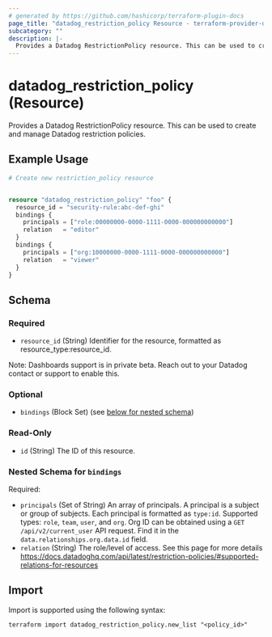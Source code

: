 ```yaml
---
# generated by https://github.com/hashicorp/terraform-plugin-docs
page_title: "datadog_restriction_policy Resource - terraform-provider-datadog"
subcategory: ""
description: |-
  Provides a Datadog RestrictionPolicy resource. This can be used to create and manage Datadog restriction policies.
---
```


# datadog_restriction_policy (Resource)

Provides a Datadog RestrictionPolicy resource. This can be used to create and manage Datadog restriction policies.

## Example Usage

```terraform
# Create new restriction_policy resource


resource "datadog_restriction_policy" "foo" {
  resource_id = "security-rule:abc-def-ghi"
  bindings {
    principals = ["role:00000000-0000-1111-0000-000000000000"]
    relation   = "editor"
  }
  bindings {
    principals = ["org:10000000-0000-1111-0000-000000000000"]
    relation   = "viewer"
  }
}
```

<!-- schema generated by tfplugindocs -->
## Schema

### Required

- `resource_id` (String) Identifier for the resource, formatted as resource_type:resource_id.

Note: Dashboards support is in private beta. Reach out to your Datadog contact or support to enable this.

### Optional

- `bindings` (Block Set) (see [below for nested schema](#nestedblock--bindings))

### Read-Only

- `id` (String) The ID of this resource.

<a id="nestedblock--bindings"></a>
### Nested Schema for `bindings`

Required:

- `principals` (Set of String) An array of principals. A principal is a subject or group of subjects. Each principal is formatted as `type:id`. Supported types: `role`, `team`, `user`, and `org`. Org ID can be obtained using a `GET /api/v2/current_user` API request. Find it in the `data.relationships.org.data.id` field.
- `relation` (String) The role/level of access. See this page for more details https://docs.datadoghq.com/api/latest/restriction-policies/#supported-relations-for-resources

## Import

Import is supported using the following syntax:

```shell
terraform import datadog_restriction_policy.new_list "<policy_id>"
```
